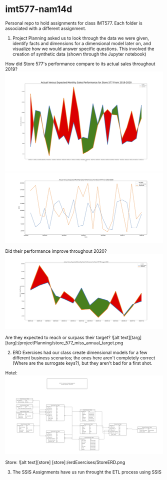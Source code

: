 # imt577-nam14d
Personal repo to hold assignments for class IMT577. Each folder is associated with a different assignment.

1. Project Planning asked us to look through the data we were given, identify facts and dimensions for a dimensional model later on, and visualize how we would answer specific questions. This involved the creation of synthetic data (shown through the Jupyter notebook)

How did Store 577's performance compare to its actual sales throughout 2019?
![alt text][perf_metric1]
![alt text][perf_metric2]

[perf_metric1]:/projectPlanning/store_577_sales_performance_metric_2.png
[perf_metric2]:/projectPlanning/store577_salesperformance_vs_metric.png
 


Did their performance improve throughout 2020?
![alt text][perf2020]

[perf2020]:/projectPlanning/store_577_store_sales_2020_line.png

Are they expected to reach or surpass their target?
![alt text][targ]
[targ]:/projectPlanning/store_577_miss_annual_target.png

2. ERD Exercises had our class create dimensional models for a few different business scenarios; the ones here aren't completely correct (Where are the surrogate keys?), but they aren't bad for a first shot.

Hotel:
![alt text][hotel]

[hotel]:/erdExercises/DimensionalModelExercise.png


Store:
![alt text][store]
[store]:/erdExercises/StoreERD.png

3. The SSIS Assignments have us run throught the ETL process using SSIS
